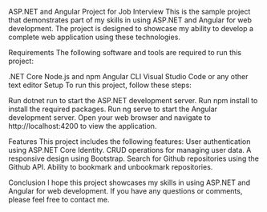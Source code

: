 ASP.NET and Angular Project for Job Interview
This is the sample project that demonstrates part of my skills in using ASP.NET and Angular for web development.
The project is designed to showcase my ability to develop a complete web application using these technologies.

Requirements
The following software and tools are required to run this project:

.NET Core 
Node.js and npm
Angular CLI
Visual Studio Code or any other text editor
Setup
To run this project, follow these steps:

Run dotnet run to start the ASP.NET development server.
Run npm install to install the required packages.
Run ng serve to start the Angular development server.
Open your web browser and navigate to http://localhost:4200 to view the application.

Features
This project includes the following features:
User authentication using ASP.NET Core Identity.
CRUD operations for managing user data.
A responsive design using Bootstrap.
Search for Github repositories using the Github API.
Ability to bookmark and unbookmark repositories.

Conclusion
I hope this project showcases my skills in using ASP.NET and Angular for web development.
If you have any questions or comments, please feel free to contact me.

